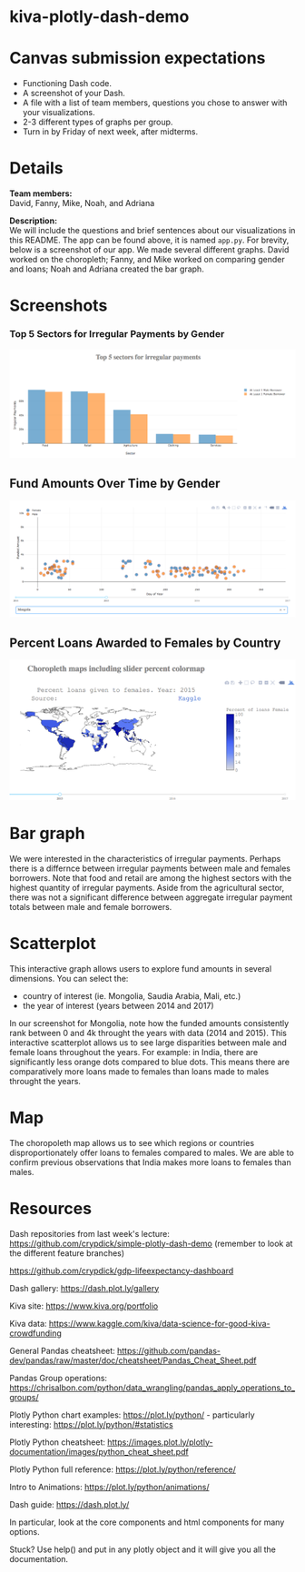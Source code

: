 # kiva-plotly-dash-demo

# Canvas submission expectations
* Functioning Dash code.
* A screenshot of your Dash.
* A file with a list of team members, questions you chose to answer with your visualizations.
* 2-3 different types of graphs per group.
* Turn in by Friday of next week, after midterms.

# Details

**Team members:**     
David, Fanny, Mike, Noah, and Adriana   

**Description:**    
We will include the questions and brief sentences about our visualizations in this README. The app can be found above, it is named `app.py`. For brevity, below is a screenshot of our app. We made several different graphs. David worked on the choropleth; Fanny, and Mike worked on comparing gender and loans; Noah and Adriana created the bar graph. 

# Screenshots  

### Top 5 Sectors for Irregular Payments by Gender  
![top 5 sectors](img/top5sectors.png)  

## Fund Amounts Over Time by Gender  
![gender funds over time](img/genderFundsOverTime.png)  

## Percent Loans Awarded to Females by Country  
![percent Female Loans Choropleth](img/percentFemaleLoansChoropleth.png)  




# Bar graph    
We were interested in the characteristics of irregular payments. Perhaps there is a differnce between irregular payments between male and females borrowers. Note that food and retail are among the highest sectors with the highest quantity of irregular payments. Aside from the agricultural sector, there was not a significant difference between aggregate irregular payment totals between male and female borrowers.  

# Scatterplot  
This interactive graph allows users to explore fund amounts in several dimensions. You can select the:  
* country of interest (ie. Mongolia, Saudia Arabia, Mali, etc.)    
* the year of interest (years between 2014 and 2017)   

In our screenshot for Mongolia, note how the funded amounts consistently rank between 0 and 4k throught the years with data (2014 and 2015). This interactive scatterplot allows us to see large disparities between male and female loans throughout the years. For example: in India, there are significantly less orange dots compared to blue dots. This means there are comparatively more loans made to females than loans made to males throught the years.    

# Map  
The choropoleth map allows us to see which regions or countries disproportionately offer loans to females compared to males. We are able to confirm previous observations that India makes more loans to females than males.  



# Resources
Dash repositories from last week's lecture:
https://github.com/crypdick/simple-plotly-dash-demo
(remember to look at the different feature branches)

https://github.com/crypdick/gdp-lifeexpectancy-dashboard

Dash gallery:
https://dash.plot.ly/gallery

Kiva site:
https://www.kiva.org/portfolio

Kiva data:
https://www.kaggle.com/kiva/data-science-for-good-kiva-crowdfunding

General Pandas cheatsheet:
https://github.com/pandas-dev/pandas/raw/master/doc/cheatsheet/Pandas_Cheat_Sheet.pdf

Pandas Group operations:
https://chrisalbon.com/python/data_wrangling/pandas_apply_operations_to_groups/

Plotly Python chart examples:
https://plot.ly/python/
    - particularly interesting: https://plot.ly/python/#statistics


Plotly Python cheatsheet:
https://images.plot.ly/plotly-documentation/images/python_cheat_sheet.pdf

Plotly Python full reference:
https://plot.ly/python/reference/

Intro to Animations:
https://plot.ly/python/animations/


Dash guide:
https://dash.plot.ly/

In particular, look at the core components and html components for many options.


Stuck?
Use help() and put in any plotly object and it will give you all the documentation.
